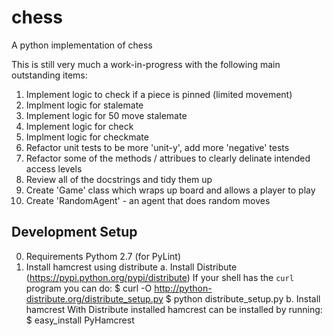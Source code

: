 chess
=====

A python implementation of chess

This is still very much a work-in-progress with the following main outstanding items:
 1. Implement logic to check if a piece is pinned (limited movement)
 2. Implment logic for stalemate
 3. Implement logic for 50 move stalemate
 4. Implement logic for check
 5. Implment logic for checkmate
 6. Refactor unit tests to be more 'unit-y', add more 'negative' tests
 7. Refactor some of the methods / attribues to clearly delinate intended access levels
 8. Review all of the docstrings and tidy them up
 9. Create 'Game' class which wraps up board and allows a player to play
10. Create 'RandomAgent' - an agent that does random moves

Development Setup 
----
0. Requirements
    Pythom 2.7 (for PyLint)
1. Install hamcrest using distribute
    a. Install Distribute (https://pypi.python.org/pypi/distribute)
       If your shell has the `curl` program you can do:
        $ curl -O http://python-distribute.org/distribute_setup.py
        $ python distribute_setup.py
    b. Install hamcrest
       With Distribute installed hamcrest can be installed by running: 
        $ easy_install PyHamcrest
